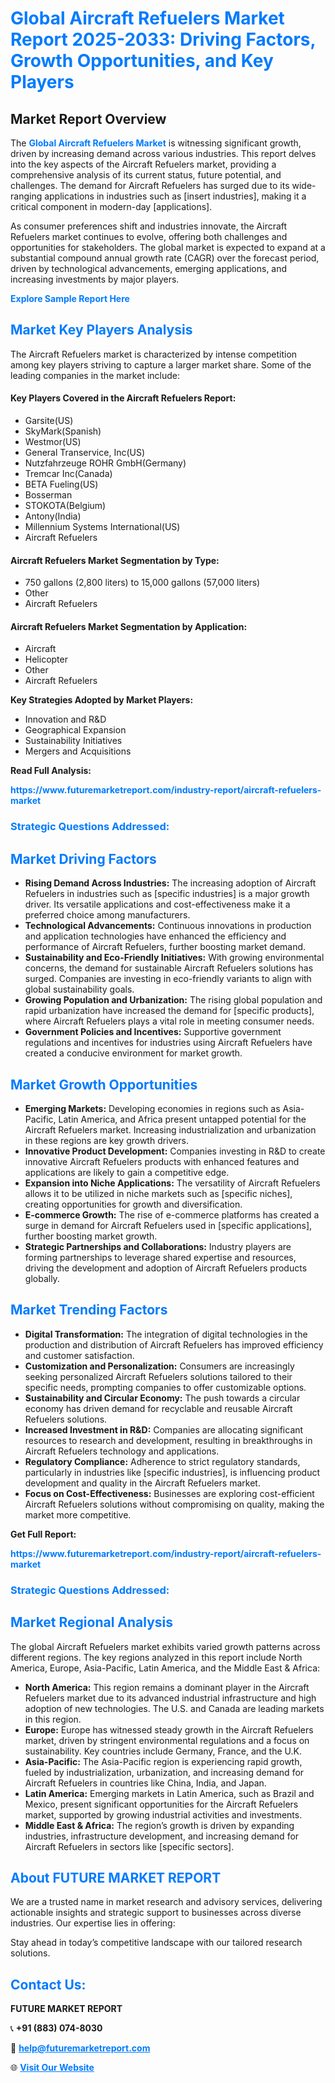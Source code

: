 <h1 style="color: #007BFF;">Global Aircraft Refuelers Market Report 2025-2033: Driving Factors, Growth Opportunities, and Key Players</h1>

<section id="overview">
<h2>Market Report Overview</h2>
<p>The <a href="https://www.futuremarketreport.com/industry-report/aircraft-refuelers-market" style="color: #007BFF; text-decoration: none;"><strong>Global Aircraft Refuelers Market</strong></a> is witnessing significant growth, driven by increasing demand across various industries. This report delves into the key aspects of the Aircraft Refuelers market, providing a comprehensive analysis of its current status, future potential, and challenges. The demand for Aircraft Refuelers has surged due to its wide-ranging applications in industries such as [insert industries], making it a critical component in modern-day [applications].</p>
<p>As consumer preferences shift and industries innovate, the Aircraft Refuelers market continues to evolve, offering both challenges and opportunities for stakeholders. The global market is expected to expand at a substantial compound annual growth rate (CAGR) over the forecast period, driven by technological advancements, emerging applications, and increasing investments by major players.</p>
</section>

<section id="overview">
<p><a href="https://www.futuremarketreport.com/request-sample/reportId=106600" style="color: #007BFF; text-decoration: none;"><strong>Explore Sample Report Here</strong></a></p>
</section>

<section id="key-players">
<h2 style="color: #007BFF;">Market Key Players Analysis</h2>
<p>The Aircraft Refuelers market is characterized by intense competition among key players striving to capture a larger market share. Some of the leading companies in the market include:</p>
<h4>Key Players Covered in the Aircraft Refuelers Report:</h4>
<ul><li>Garsite(US)</li><li>SkyMark(Spanish)</li><li>Westmor(US)</li><li>General Transervice, Inc(US)</li><li>Nutzfahrzeuge ROHR GmbH(Germany)</li><li>Tremcar Inc(Canada)</li><li>BETA Fueling(US)</li><li>Bosserman</li><li>STOKOTA(Belgium)</li><li>Antony(India)</li><li>Millennium Systems International(US)</li><li>Aircraft Refuelers</li></ul>
<h4>Aircraft Refuelers Market Segmentation by Type:</h4>
<ul><li>750 gallons (2,800 liters) to 15,000 gallons (57,000 liters)</li><li>Other</li><li>Aircraft Refuelers</li></ul>

<h4>Aircraft Refuelers Market Segmentation by Application:</h4>
<ul><li>Aircraft</li><li>Helicopter</li><li>Other</li><li>Aircraft Refuelers</li></ul>
<p><strong>Key Strategies Adopted by Market Players:</strong></p>
<ul>
<li>Innovation and R&D</li>
<li>Geographical Expansion</li>
<li>Sustainability Initiatives</li>
<li>Mergers and Acquisitions</li>
</ul>
</section>

<section>
<p><strong>Read Full Analysis: </strong></p><a href="https://www.futuremarketreport.com/industry-report/aircraft-refuelers-market" style="color: #007BFF; text-decoration: none;"><strong>https://www.futuremarketreport.com/industry-report/aircraft-refuelers-market</strong></a>
<h3 style="color: #007BFF;">Strategic Questions Addressed:</h3>
</section>

<section id="driving-factors">
<h2 style="color: #007BFF;">Market Driving Factors</h2>
<ul>
<li><strong>Rising Demand Across Industries:</strong> The increasing adoption of Aircraft Refuelers in industries such as [specific industries] is a major growth driver. Its versatile applications and cost-effectiveness make it a preferred choice among manufacturers.</li>
<li><strong>Technological Advancements:</strong> Continuous innovations in production and application technologies have enhanced the efficiency and performance of Aircraft Refuelers, further boosting market demand.</li>
<li><strong>Sustainability and Eco-Friendly Initiatives:</strong> With growing environmental concerns, the demand for sustainable Aircraft Refuelers solutions has surged. Companies are investing in eco-friendly variants to align with global sustainability goals.</li>
<li><strong>Growing Population and Urbanization:</strong> The rising global population and rapid urbanization have increased the demand for [specific products], where Aircraft Refuelers plays a vital role in meeting consumer needs.</li>
<li><strong>Government Policies and Incentives:</strong> Supportive government regulations and incentives for industries using Aircraft Refuelers have created a conducive environment for market growth.</li>
</ul>
</section>

<section id="growth-opportunities">
<h2 style="color: #007BFF;">Market Growth Opportunities</h2>
<ul>
<li><strong>Emerging Markets:</strong> Developing economies in regions such as Asia-Pacific, Latin America, and Africa present untapped potential for the Aircraft Refuelers market. Increasing industrialization and urbanization in these regions are key growth drivers.</li>
<li><strong>Innovative Product Development:</strong> Companies investing in R&D to create innovative Aircraft Refuelers products with enhanced features and applications are likely to gain a competitive edge.</li>
<li><strong>Expansion into Niche Applications:</strong> The versatility of Aircraft Refuelers allows it to be utilized in niche markets such as [specific niches], creating opportunities for growth and diversification.</li>
<li><strong>E-commerce Growth:</strong> The rise of e-commerce platforms has created a surge in demand for Aircraft Refuelers used in [specific applications], further boosting market growth.</li>
<li><strong>Strategic Partnerships and Collaborations:</strong> Industry players are forming partnerships to leverage shared expertise and resources, driving the development and adoption of Aircraft Refuelers products globally.</li>
</ul>
</section>

<section id="trending-factors">
<h2 style="color: #007BFF;">Market Trending Factors</h2>
<ul>
<li><strong>Digital Transformation:</strong> The integration of digital technologies in the production and distribution of Aircraft Refuelers has improved efficiency and customer satisfaction.</li>
<li><strong>Customization and Personalization:</strong> Consumers are increasingly seeking personalized Aircraft Refuelers solutions tailored to their specific needs, prompting companies to offer customizable options.</li>
<li><strong>Sustainability and Circular Economy:</strong> The push towards a circular economy has driven demand for recyclable and reusable Aircraft Refuelers solutions.</li>
<li><strong>Increased Investment in R&D:</strong> Companies are allocating significant resources to research and development, resulting in breakthroughs in Aircraft Refuelers technology and applications.</li>
<li><strong>Regulatory Compliance:</strong> Adherence to strict regulatory standards, particularly in industries like [specific industries], is influencing product development and quality in the Aircraft Refuelers market.</li>
<li><strong>Focus on Cost-Effectiveness:</strong> Businesses are exploring cost-efficient Aircraft Refuelers solutions without compromising on quality, making the market more competitive.</li>
</ul>
</section>

<section>
<p><strong>Get Full Report: </strong></p><a href="https://www.futuremarketreport.com/industry-report/aircraft-refuelers-market" style="color: #007BFF; text-decoration: none;"><strong>https://www.futuremarketreport.com/industry-report/aircraft-refuelers-market</strong></a>
<h3 style="color: #007BFF;">Strategic Questions Addressed:</h3>
</section>


<section id="regional-analysis">
<h2 style="color: #007BFF;">Market Regional Analysis</h2>
<p>The global Aircraft Refuelers market exhibits varied growth patterns across different regions. The key regions analyzed in this report include North America, Europe, Asia-Pacific, Latin America, and the Middle East & Africa:</p>
<ul>
<li><strong>North America:</strong> This region remains a dominant player in the Aircraft Refuelers market due to its advanced industrial infrastructure and high adoption of new technologies. The U.S. and Canada are leading markets in this region.</li>
<li><strong>Europe:</strong> Europe has witnessed steady growth in the Aircraft Refuelers market, driven by stringent environmental regulations and a focus on sustainability. Key countries include Germany, France, and the U.K.</li>
<li><strong>Asia-Pacific:</strong> The Asia-Pacific region is experiencing rapid growth, fueled by industrialization, urbanization, and increasing demand for Aircraft Refuelers in countries like China, India, and Japan.</li>
<li><strong>Latin America:</strong> Emerging markets in Latin America, such as Brazil and Mexico, present significant opportunities for the Aircraft Refuelers market, supported by growing industrial activities and investments.</li>
<li><strong>Middle East & Africa:</strong> The region’s growth is driven by expanding industries, infrastructure development, and increasing demand for Aircraft Refuelers in sectors like [specific sectors].</li>
</ul>
</section>

<footer>
<h2 style="color: #007BFF;">About FUTURE MARKET REPORT</h2>
<p>We are a trusted name in market research and advisory services, delivering actionable insights and strategic support to businesses across diverse industries. Our expertise lies in offering:</p>

<p>Stay ahead in today’s competitive landscape with our tailored research solutions.</p>

<h2 style="color: #007BFF;">Contact Us:</h2>
<p><strong>FUTURE MARKET REPORT</strong></p>
<p>📞 <strong>+91 (883) 074-8030</strong></p>
<p>📧 <strong><a href="mailto:help@futuremarketreport.com" style="color: #007BFF;">help@futuremarketreport.com</a></strong></p>
<p>🌐 <strong><a href="https://www.futuremarketreport.com/" style="color: #007BFF;">Visit Our Website</a></strong></p>
</footer>